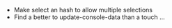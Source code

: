 * Make select an hash to allow multiple selections
* Find a better to update-console-data than a touch ...

